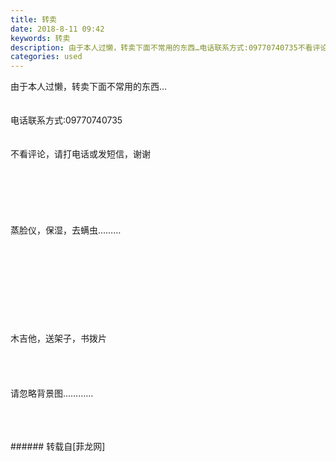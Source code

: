 ```yaml
---
title: 转卖
date: 2018-8-11 09:42
keywords: 转卖
description: 由于本人过懒，转卖下面不常用的东西…电话联系方式:09770740735不看评论，请打电话或发短信，谢谢蒸脸仪，保湿，去螨虫………木吉他，送架子，书拨片请忽略背景图…………
categories: used
---
```

<td class="t_f" id="postmessage_1624814">

由于本人过懒，转卖下面不常用的东西…<br/>
<br/>
<br/>
电话联系方式:09770740735<br/>
<br/>
<br/>
不看评论，请打电话或发短信，谢谢<br/>
<br/>
<br/>
<img alt="" border="0" class="zoom" data-cf-modified-2f8cae5535d9ae0f556f6128-="" file="http://www.flw.ph/data/appbyme/upload/image/201808/11/L7tyfaKgc9Hd.jpg" id="aimg_Xch35" lazyloadthumb="1" onclick="" onmouseover="" src="http://www.flw.ph/data/appbyme/upload/image/201808/11/L7tyfaKgc9Hd.jpg"/><br/>
<br/>
<img alt="" border="0" class="zoom" data-cf-modified-2f8cae5535d9ae0f556f6128-="" file="http://www.flw.ph/data/appbyme/upload/image/201808/11/pjqOjt9SxPez.jpg" id="aimg_M7z83" lazyloadthumb="1" onclick="" onmouseover="" src="http://www.flw.ph/data/appbyme/upload/image/201808/11/pjqOjt9SxPez.jpg"/><br/>
<br/>
<img alt="" border="0" class="zoom" data-cf-modified-2f8cae5535d9ae0f556f6128-="" file="http://www.flw.ph/data/appbyme/upload/image/201808/11/3FV0SHlhf7hv.jpg" id="aimg_bBg5O" lazyloadthumb="1" onclick="" onmouseover="" src="http://www.flw.ph/data/appbyme/upload/image/201808/11/3FV0SHlhf7hv.jpg"/><br/>
<br/>
<br/>
蒸脸仪，保湿，去螨虫………<br/>
<br/>
<br/>
<br/>
<br/>
<br/>
<img alt="" border="0" class="zoom" data-cf-modified-2f8cae5535d9ae0f556f6128-="" file="http://www.flw.ph/data/appbyme/upload/image/201808/11/Qa8MrSsJxd1W.jpg" id="aimg_F993w" lazyloadthumb="1" onclick="" onmouseover="" src="http://www.flw.ph/data/appbyme/upload/image/201808/11/Qa8MrSsJxd1W.jpg"/><br/>
<br/>
<img alt="" border="0" class="zoom" data-cf-modified-2f8cae5535d9ae0f556f6128-="" file="http://www.flw.ph/data/appbyme/upload/image/201808/11/nAh0RLXHoOl7.jpg" id="aimg_l5151" lazyloadthumb="1" onclick="" onmouseover="" src="http://www.flw.ph/data/appbyme/upload/image/201808/11/nAh0RLXHoOl7.jpg"/><br/>
<br/>
<img alt="" border="0" class="zoom" data-cf-modified-2f8cae5535d9ae0f556f6128-="" file="http://www.flw.ph/data/appbyme/upload/image/201808/11/LcIPuIVCTBZc.jpg" id="aimg_SPZRe" lazyloadthumb="1" onclick="" onmouseover="" src="http://www.flw.ph/data/appbyme/upload/image/201808/11/LcIPuIVCTBZc.jpg"/><br/>
<br/>
<br/>
木吉他，送架子，书拨片<br/>
<br/>
<br/>
<br/>
<br/>
请忽略背景图…………<br/>
<br/>
<br/>
<br/>
</td>
###### 转载自[菲龙网]